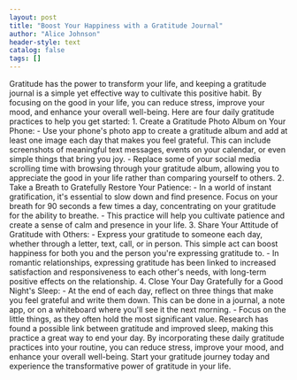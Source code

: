 ```yaml
---
layout: post
title: "Boost Your Happiness with a Gratitude Journal"
author: "Alice Johnson"
header-style: text
catalog: false
tags: []
---
```


Gratitude has the power to transform your life, and keeping a gratitude journal is a simple yet effective way to cultivate this positive habit. By focusing on the good in your life, you can reduce stress, improve your mood, and enhance your overall well-being. Here are four daily gratitude practices to help you get started: 1. Create a Gratitude Photo Album on Your Phone: - Use your phone's photo app to create a gratitude album and add at least one image each day that makes you feel grateful. This can include screenshots of meaningful text messages, events on your calendar, or even simple things that bring you joy. - Replace some of your social media scrolling time with browsing through your gratitude album, allowing you to appreciate the good in your life rather than comparing yourself to others. 2. Take a Breath to Gratefully Restore Your Patience: - In a world of instant gratification, it's essential to slow down and find presence. Focus on your breath for 90 seconds a few times a day, concentrating on your gratitude for the ability to breathe. - This practice will help you cultivate patience and create a sense of calm and presence in your life. 3. Share Your Attitude of Gratitude with Others: - Express your gratitude to someone each day, whether through a letter, text, call, or in person. This simple act can boost happiness for both you and the person you're expressing gratitude to. - In romantic relationships, expressing gratitude has been linked to increased satisfaction and responsiveness to each other's needs, with long-term positive effects on the relationship. 4. Close Your Day Gratefully for a Good Night's Sleep: - At the end of each day, reflect on three things that make you feel grateful and write them down. This can be done in a journal, a note app, or on a whiteboard where you'll see it the next morning. - Focus on the little things, as they often hold the most significant value. Research has found a possible link between gratitude and improved sleep, making this practice a great way to end your day. By incorporating these daily gratitude practices into your routine, you can reduce stress, improve your mood, and enhance your overall well-being. Start your gratitude journey today and experience the transformative power of gratitude in your life.